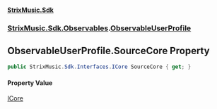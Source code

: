 #### [StrixMusic.Sdk](./index.md 'index')
### [StrixMusic.Sdk.Observables](./StrixMusic-Sdk-Observables.md 'StrixMusic.Sdk.Observables').[ObservableUserProfile](./StrixMusic-Sdk-Observables-ObservableUserProfile.md 'StrixMusic.Sdk.Observables.ObservableUserProfile')
## ObservableUserProfile.SourceCore Property
```csharp
public StrixMusic.Sdk.Interfaces.ICore SourceCore { get; }
```
#### Property Value
[ICore](./StrixMusic-Sdk-Interfaces-ICore.md 'StrixMusic.Sdk.Interfaces.ICore')  
